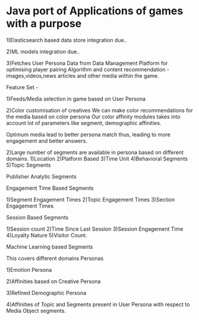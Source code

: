 # Java port of Applications of games with a purpose


1)Elasticsearch based data store integration due..

2)ML models integration due..

3)Fetches User Persona Data from Data Management Platform for optimising player pairing Algorithm and content recommendation - images,videos,news articles and other media within the game.


Feature Set - 

1)Feeds/Media selection in game based on User Persona

2)Color customisation of creatives
We can make color recommendations for the media based on color persona
Our color affinity modules takes into account lot of parameters like segment, demographic affinities.

Optimum media lead to better persona match thus, leading to more engagement and better answers.

2)Large number of segments are available in persona based on different domains.
1)Location
2)Platform Based
3)Time Unit
4)Behavioral Segments
5)Topic Segments

Publisher Analytic Segments

Engagement Time Based Segments

1)Segment Engagement Times
2)Topic Engagement Times
3)Section Engagement Times

Session Based Segments

1)Session count
2)Time Since Last Session
3)Session Engagement Time
4)Loyalty Nature
5)Visitor Count.

Machine Learning based Segments

This covers different domains Personas

1)Emotion Persona

2)Affinities based on Creative Persona

3)Refined Demographic Persona

4)Affinities of Topic and Segments present in User Persona with respect to Media Object segments.

